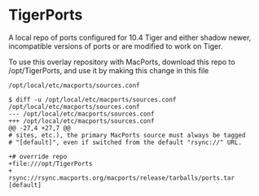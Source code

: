 # TigerPorts
A local repo of  ports configured for 10.4 Tiger and either shadow newer, incompatible versions of ports or are modified to work on Tiger.

To use this overlay repository with MacPorts, download this  repo to /opt/TigerPorts, and use it by making this change in this file
```
/opt/local/etc/macports/sources.conf

$ diff -u /opt/local/etc/macports/sources.conf /opt/local/etc/macports/sources.conf
--- /opt/local/etc/macports/sources.conf
+++ /opt/local/etc/macports/sources.conf
@@ -27,4 +27,7 @@
# sites, etc.), the primary MacPorts source must always be tagged
# "[default]", even if switched from the default "rsync://" URL.

+# override repo
+file:///opt/TigerPorts
+
rsync://rsync.macports.org/macports/release/tarballs/ports.tar [default]
```
